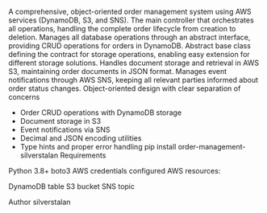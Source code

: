 

A comprehensive, object-oriented order management system using AWS services (DynamoDB, S3, and SNS).
The main controller that orchestrates all operations, handling the complete order lifecycle from creation to deletion.
Manages all database operations through an abstract interface, providing CRUD operations for orders in DynamoDB.
Abstract base class defining the contract for storage operations, enabling easy extension for different storage solutions.
Handles document storage and retrieval in AWS S3, maintaining order documents in JSON format.
Manages event notifications through AWS SNS, keeping all relevant parties informed about order status changes.
Object-oriented design with clear separation of concerns
- Order CRUD operations with DynamoDB storage
- Document storage in S3
- Event notifications via SNS
- Decimal and JSON encoding utilities
- Type hints and proper error handling
pip install order-management-silverstalan
Requirements

Python 3.8+
boto3
AWS credentials configured
AWS resources:

DynamoDB table
S3 bucket
SNS topic



Author
silverstalan
